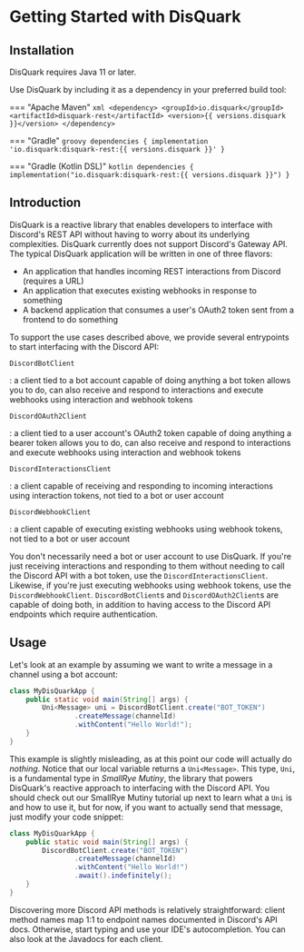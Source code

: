 # Getting Started with DisQuark

## Installation

DisQuark requires Java 11 or later. 

Use DisQuark by including it as a dependency in your preferred build tool:

=== "Apache Maven"
    ```xml
    <dependency>
        <groupId>io.disquark</groupId>
        <artifactId>disquark-rest</artifactId>
        <version>{{ versions.disquark }}</version>
    </dependency>
    ```

=== "Gradle"
    ```groovy
    dependencies {
        implementation 'io.disquark:disquark-rest:{{ versions.disquark }}'
    }
    ```

=== "Gradle (Kotlin DSL)"
    ```kotlin
    dependencies {
        implementation("io.disquark:disquark-rest:{{ versions.disquark }}")
    }
    ```

## Introduction

DisQuark is a reactive library that enables developers to interface with Discord's REST API without having to worry about its underlying complexities. DisQuark currently does not support Discord's Gateway API. The typical DisQuark application will be written in one of three flavors:

* An application that handles incoming REST interactions from Discord (requires a URL)
* An application that executes existing webhooks in response to something
* A backend application that consumes a user's OAuth2 token sent from a frontend to do something

To support the use cases described above, we provide several entrypoints to start interfacing with the Discord API:

`DiscordBotClient`

: a client tied to a bot account capable of doing anything a bot token allows you to do, can also receive and respond to interactions and execute webhooks using interaction and webhook tokens

`DiscordOAuth2Client`

: a client tied to a user account's OAuth2 token capable of doing anything a bearer token allows you to do, can also receive and respond to interactions and execute webhooks using interaction and webhook tokens

`DiscordInteractionsClient`

: a client capable of receiving and responding to incoming interactions using interaction tokens, not tied to a bot or user account

`DiscordWebhookClient`

: a client capable of executing existing webhooks using webhook tokens, not tied to a bot or user account

You don't necessarily need a bot or user account to use DisQuark. If you're just receiving interactions and responding to them without needing to call the Discord API with a bot token, use the `DiscordInteractionsClient`. Likewise, if you're just executing webhooks using webhook tokens, use the `DiscordWebhookClient`. `DiscordBotClient`s and `DiscordOAuth2Client`s are capable of doing both, in addition to having access to the Discord API endpoints which require authentication.

## Usage

Let's look at an example by assuming we want to write a message in a channel using a bot account:

```java linenums="1"
class MyDisQuarkApp {
    public static void main(String[] args) {
        Uni<Message> uni = DiscordBotClient.create("BOT_TOKEN")
                .createMessage(channelId)
                .withContent("Hello World!");
    }
}
```

This example is slightly misleading, as at this point our code will actually do *nothing*. Notice that our local variable returns a `Uni<Message>`. This type, `Uni`, is a fundamental type in *SmallRye Mutiny*, the library that powers DisQuark's reactive approach to interfacing with the Discord API. You should check out our SmallRye Mutiny tutorial up next to learn what a `Uni` is and how to use it, but for now, if you want to actually send that message, just modify your code snippet: 
```java linenums="1"
class MyDisQuarkApp {
    public static void main(String[] args) {
        DiscordBotClient.create("BOT_TOKEN")
                .createMessage(channelId)
                .withContent("Hello World!")
                .await().indefinitely();
    }
}
```

Discovering more Discord API methods is relatively straightforward: client method names map 1:1 to endpoint names documented in Discord's API docs. Otherwise, start typing and use your IDE's autocompletion. You can also look at the Javadocs for each client.
